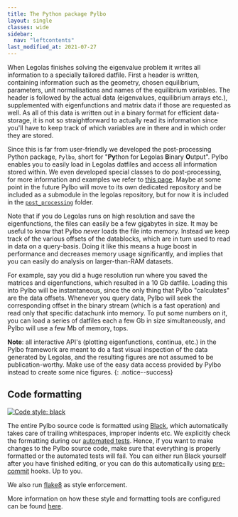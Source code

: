 ```yaml
---
title: The Python package Pylbo
layout: single
classes: wide
sidebar:
  nav: "leftcontents"
last_modified_at: 2021-07-27
---
```

When Legolas finishes solving the eigenvalue problem it writes all information to a specially
tailored datfile. First a header is written, containing information such as the geometry, chosen equilibrium,
parameters, unit normalisations and names of the equilibrium variables. The header is followed by the actual data
(eigenvalues, equilibrium arrays etc.), supplemented with eigenfunctions and matrix data if those are requested as well.
As all of this data is written out in a binary format for efficient data-storage, it is not so straightforward to
actually read its information since you'll have to keep track of which variables are in there and in which order
they are stored.

Since this is far from user-friendly we developed the post-processing Python package, `Pylbo`, short for
"**Py**thon for **L**egolas **B**inary **O**utput". Pylbo enables you to easily load in Legolas datfiles
and access all information stored within. We even developed special classes to do post-processing, for more information
and examples we refer to [this page](../using_pylbo). Maybe at some point in the future Pylbo will move to its own dedicated
repository and be included as a submodule in the legolas repository, but for now it is included in the
[`post_processing`](https://github.com/n-claes/legolas/tree/master/post_processing) folder.

Note that if you do Legolas runs on high resolution and save the eigenfunctions, the files can easily be a few
gigabytes in size. It may be useful to know that Pylbo _never_ loads the file into memory. Instead we keep track
of the various offsets of the datablocks, which are in turn used to read in data on a query-basis.
Doing it like this means a huge boost in performance and decreases memory usage significantly, and implies that you can
easily do analysis on larger-than-RAM datasets.

For example, say you did a huge resolution run where you saved the matrices and eigenfunctions, which resulted in a
10 Gb datfile. Loading this into Pylbo will be instantaneous, since the only thing that Pylbo "calculates" are the
data offsets. Whenever you query data, Pylbo will seek the corresponding offset in the binary stream
(which is a fast operation) and read only that specific datachunk into memory.
To put some numbers on it, you can load a series of datfiles each a few Gb in size simultaneously, and Pylbo will use
a few Mb of memory, tops.

<i class="fas fa-lightbulb" aria-hidden="true"></i>
**Note**: all interactive API's (plotting eigenfunctions, continua, etc.) in the Pylbo framework are meant to do a
fast visual inspection of the data generated by Legolas, and the resulting figures are not assumed to be publication-worthy.
Make use of the easy data access provided by Pylbo instead to create some nice figures.
{: .notice--success}

## Code formatting
[![Code style: black](https://img.shields.io/badge/code%20style-black-000000.svg)](https://github.com/psf/black)

The entire Pylbo source code is formatted using [Black](https://github.com/psf/black), which automatically takes
care of trailing whitespaces, improper indents etc. We explicitly check the formatting during our
[automated tests](../../testing/test_pylbo/). Hence, if you want to make changes to the Pylbo source code,
make sure that everything is properly formatted or the automated tests will fail.
You can either run Black yourself after you have finished editing,
or you can do this automatically using [pre-commit](https://pre-commit.com) hooks. Up to you.

We also run [flake8](https://flake8.pycqa.org/en/latest/) as style enforcement.

More information on how these style and formatting tools are configured can be found [here](../../testing/test_pylbo/#running-the-style-checks).
